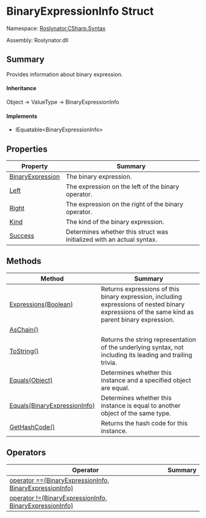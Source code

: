 # BinaryExpressionInfo Struct

Namespace: [Roslynator.CSharp.Syntax](../README.md)

Assembly: Roslynator\.dll

## Summary

Provides information about binary expression\.

#### Inheritance

Object &#x2192; ValueType &#x2192; BinaryExpressionInfo

#### Implements

* IEquatable\<BinaryExpressionInfo>

## Properties

| Property| Summary|
| --- | --- |
| [BinaryExpression](BinaryExpression/README.md) | The binary expression\. |
| [Left](Left/README.md) | The expression on the left of the binary operator\. |
| [Right](Right/README.md) | The expression on the right of the binary operator\. |
| [Kind](Kind/README.md) | The kind of the binary expression\. |
| [Success](Success/README.md) | Determines whether this struct was initialized with an actual syntax\. |

## Methods

| Method| Summary|
| --- | --- |
| [Expressions(Boolean)](Expressions/README.md) | Returns expressions of this binary expression, including expressions of nested binary expressions of the same kind as parent binary expression\. |
| [AsChain()](AsChain/README.md) | |
| [ToString()](ToString/README.md) | Returns the string representation of the underlying syntax, not including its leading and trailing trivia\. |
| [Equals(Object)](Equals/README.md) | Determines whether this instance and a specified object are equal\. |
| [Equals(BinaryExpressionInfo)](Equals/README.md) | Determines whether this instance is equal to another object of the same type\. |
| [GetHashCode()](GetHashCode/README.md) | Returns the hash code for this instance\. |

## Operators

| Operator| Summary|
| --- | --- |
| [operator ==(BinaryExpressionInfo, BinaryExpressionInfo)](op_Equality/README.md) | |
| [operator !=(BinaryExpressionInfo, BinaryExpressionInfo)](op_Inequality/README.md) | |

